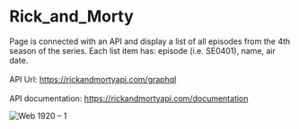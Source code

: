 # Rick_and_Morty
Page is connected with an API and display a list of all episodes from the 4th season of the series. Each list item has: episode (i.e. SE0401), name, air date.
<br></br>
API Url: https://rickandmortyapi.com/graphql
<br></br>
API documentation: https://rickandmortyapi.com/documentation 

![Web 1920 – 1](https://user-images.githubusercontent.com/101999487/216736078-7cbcf928-11c1-43f9-8abd-df55ebfe0a71.png)
